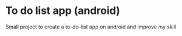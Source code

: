 # To do list app (android)
 Small project to create a to-do-list app on android and improve my skill
